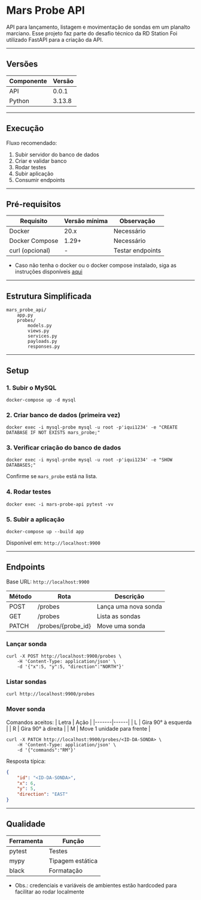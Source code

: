 # Mars Probe API

API para lançamento, listagem e movimentação de sondas em um planalto marciano. Esse projeto faz parte do desafio técnico da RD Station
Foi utilizado FastAPI para a criação da API.

---
## Versões
| Componente | Versão |
|------------|--------|
| API        | 0.0.1  |
| Python     | 3.13.8 |

---
## Execução

Fluxo recomendado:
1. Subir servidor do banco de dados
2. Criar e validar banco
3. Rodar testes
4. Subir aplicação
5. Consumir endpoints

---
## Pré-requisitos
| Requisito | Versão mínima | Observação |
|-----------|---------------|------------|
| Docker    | 20.x          | Necessário |
| Docker Compose | 1.29+    | Necessário |
| curl (opcional) | -       | Testar endpoints |

- Caso não tenha o docker ou o docker compose instalado, siga as instruções disponíveis [aqui](https://docs.docker.com/engine/)
---
## Estrutura Simplificada
```
mars_probe_api/
	app.py
	probes/
		models.py
		views.py
		services.py
		payloads.py
		responses.py
```

---
## Setup

### 1. Subir o MySQL
```
docker-compose up -d mysql
```

### 2. Criar banco de dados (primeira vez)
```
docker exec -i mysql-probe mysql -u root -p'iqui1234' -e "CREATE DATABASE IF NOT EXISTS mars_probe;"
```

### 3. Verificar criação do banco de dados
```
docker exec -i mysql-probe mysql -u root -p'iqui1234' -e "SHOW DATABASES;"
```
Confirme se `mars_probe` está na lista.

### 4. Rodar testes

```
docker exec -i mars-probe-api pytest -vv
```

### 5. Subir a aplicação
```
docker-compose up --build app
```
Disponível em: `http://localhost:9900`

---
## Endpoints
Base URL: `http://localhost:9900`

| Método | Rota | Descrição |
|--------|------|-----------|
| POST | /probes | Lança uma nova sonda |
| GET  | /probes | Lista as sondas |
| PATCH | /probes/{probe_id} | Move uma sonda |

### Lançar sonda
```
curl -X POST http://localhost:9900/probes \
	-H 'Content-Type: application/json' \
	-d '{"x":5, "y":5, "direction":"NORTH"}'
```

### Listar sondas
```
curl http://localhost:9900/probes
```

### Mover sonda
Comandos aceitos:
| Letra | Ação |
|-------|------|
| L | Gira 90° à esquerda |
| R | Gira 90° à direita |
| M | Move 1 unidade para frente |

```
curl -X PATCH http://localhost:9900/probes/<ID-DA-SONDA> \
	-H 'Content-Type: application/json' \
	-d '{"commands":"RM"}'
```

Resposta típica:
```json
{
	"id": "<ID-DA-SONDA>",
	"x": 6,
	"y": 5,
	"direction": "EAST"
}
```

---
## Qualidade
| Ferramenta | Função |
|------------|--------|
| pytest | Testes |
| mypy | Tipagem estática |
| black | Formatação |

- Obs.: credenciais e variáveis de ambientes estão hardcoded para facilitar ao rodar localmente